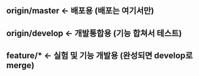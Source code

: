 
  origin/master   ← 배포용 (배포는 여기서만)
  --
  origin/develop  ← 개발통합용 (기능 합쳐서 테스트)
  --
  feature/*       ← 실험 및 기능 개발용 (완성되면 develop로 merge)
  --
